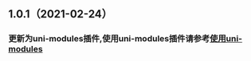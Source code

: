 ## 1.0.1（2021-02-24）
### 更新为uni-modules插件,使用uni-modules插件请参考[使用uni-modules](https://uniapp.dcloud.net.cn/uni_modules?id=使用-uni_modules-插件)
